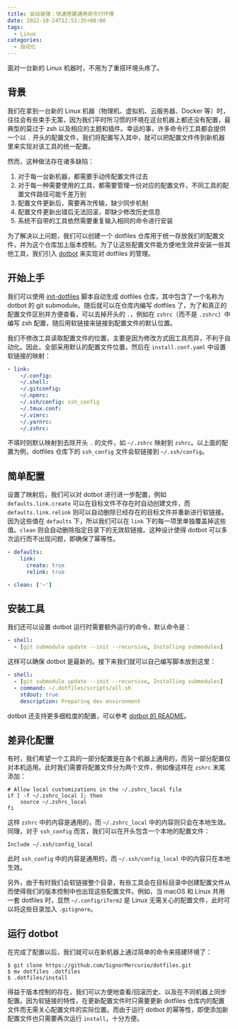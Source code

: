 ```yaml
---
title: 自动装弹：快速搭建通用命令行环境
date: 2022-10-24T12:51:35+08:00
tags:
  - Linux
categories:
  - 自动化
---
```


面对一台新的 Linux 机器时，不用为了重搭环境头疼了。

<!--more-->

## 背景

我们在拿到一台新的 Linux 机器（物理机、虚拟机、云服务器、Docker 等）时，往往会有些束手无策，因为我们平时所习惯的环境在这台机器上都还没有配置，最典型的莫过于 zsh 以及相应的主题和插件。幸运的事，许多命令行工具都会提供一个以 `.` 开头的配置文件，我们将配置写入其中，就可以把配置文件传到新机器里来实现对该工具的统一配置。

然而，这种做法存在诸多缺陷：

1. 对于每一台新机器，都需要手动传配置文件过去
2. 对于每一种需要使用的工具，都需要管理一份对应的配置文件，不同工具的配置文件路径可能千差万别
3. 配置文件更新后，需要再次传输，缺少同步机制
4. 配置文件更新出错后无法回滚，即缺少修改历史信息
5. 系统不自带的工具依然需要重复输入相同的命令进行安装

为了解决以上问题，我们可以创建一个 dotfiles 仓库用于统一存放我们的配置文件，并为这个仓库加上版本控制。为了让这些配置文件能方便地生效并安装一些其他工具，我们引入 [dotbot](https://github.com/anishathalye/dotbot) 来实现对 dotfiles 的管理。

## 开始上手

我们可以使用 [init-dotfiles](https://github.com/Vaelatern/init-dotfiles) 脚本自动生成 dotfiles 仓库，其中包含了一个名称为 dotbot 的 git submodule。随后就可以在仓库内编写 dotfiles 了，为了和真正的配置文件区别并方便查看，可以去掉开头的 `.`，例如在 `zshrc`（而不是 `.zshrc`）中编写 zsh 配置，随后用软链接来链接到配置文件的默认位置。

我们不修改工具读取配置文件的位置，主要是因为修改方式因工具而异，不利于自动化。因此，全部采用默认的配置文件位置，然后在 `install.conf.yaml` 中设置软链接的映射：

```yaml
- link:
    ~/.config: 
    ~/.shell: 
    ~/.gitconfig: 
    ~/.npmrc: 
    ~/.ssh/config: ssh_config
    ~/.tmux.conf: 
    ~/.vimrc: 
    ~/.yarnrc: 
    ~/.zshrc: 
```

不填时则默认映射到去除开头 `.` 的文件，如 `~/.zshrc` 映射到 `zshrc`。以上面的配置为例，dotfiles 仓库下的 `ssh_config` 文件会软链接到 `~/.ssh/config`。

## 简单配置

设置了映射后，我们可以对 dotbot 进行进一步配置，例如 `defaults.link.create` 可以在目标文件不存在时自动创建文件，而 `defaults.link.relink` 则可以自动删除已经存在的目标文件并重新进行软链接。因为这些值在 `defaults` 下，所以我们可以在 `link` 下的每一项里单独覆盖掉这些值。`clean` 则会自动删除指定目录下的无效软链接。这种设计使得 dotbot 可以多次运行而不出现问题，即确保了幂等性。

```yaml
- defaults:
    link:
      create: true
      relink: true

- clean: ['~']
```

## 安装工具

我们还可以设置 dotbot 运行时需要额外运行的命令，默认命令是：

```yaml
- shell:
  - [git submodule update --init --recursive, Installing submodules]
```

这样可以确保 dotbot 是最新的。接下来我们就可以自己编写脚本放到这里：

```yaml
- shell:
  - [git submodule update --init --recursive, Installing submodules]
  - command: ~/.dotfiles/scripts/all.sh
    stdout: true
    description: Preparing dev environment
```

dotbot 还支持更多细粒度的配置，可以参考 [dotbot 的 README](https://github.com/anishathalye/dotbot)。

## 差异化配置

有时，我们希望一个工具的一部分配置是在各个机器上通用的，而另一部分配置仅对本机适用。此时我们需要将配置文件分为两个文件，例如像这样在 `zshrc` 末尾添加：

```shell
# Allow local customizations in the ~/.zshrc_local file
if [ -f ~/.zshrc_local ]; then
    source ~/.zshrc_local
fi
```

这样 `zshrc` 中的内容是通用的，而 `~/.zshrc_local` 中的内容则只会在本地生效。同理，对于 `ssh_config` 而言，我们可以在开头包含一个本地的配置文件：

```
Include ~/.ssh/config_local
```

此时 `ssh_config` 中的内容是通用的，而 `~/.ssh/config_local` 中的内容只在本地生效。

另外，由于有时我们会软链接整个目录，有些工具会在目标目录中创建配置文件从而使得我们的版本控制中也出现这些配置文件。例如，当 macOS 和 Linux 共用一套 dotfiles 时，显然 `~/.config/iTerm2` 是 Linux 无需关心的配置文件，此时可以将这些目录加入 `.gitignore`。

## 运行 dotbot

在完成了配置以后，我们就可以在新机器上通过简单的命令来搭建环境了：

```shell
$ git clone https://github.com/SignorMercurio/dotfiles.git
$ mv dotfiles .dotfiles
$ .dotfiles/install
```

得益于版本控制的存在，我们可以方便地查看/回滚历史、以及在不同机器上同步配置。因为软链接的特性，在更新配置文件时只需要更新 dotfiles 仓库内的配置文件而无需关心配置文件的实际位置。而由于运行 dotbot 的幂等性，即使添加新配置文件也只需要再次运行 `install`，十分方便。
